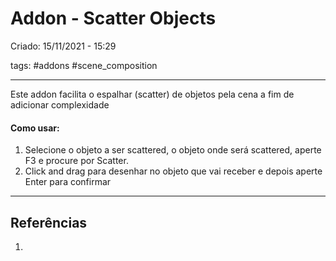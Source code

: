 # Addon - Scatter Objects
Criado: 15/11/2021 - 15:29

tags: #addons #scene_composition  

---
Este addon facilita o espalhar (scatter) de objetos pela cena a fim de adicionar complexidade

#### Como usar:
 1. Selecione o objeto a ser scattered, o objeto onde será scattered, aperte F3 e procure por Scatter.
   1. Click and drag para desenhar no objeto que vai receber e depois aperte Enter para confirmar

---
## Referências
1.
